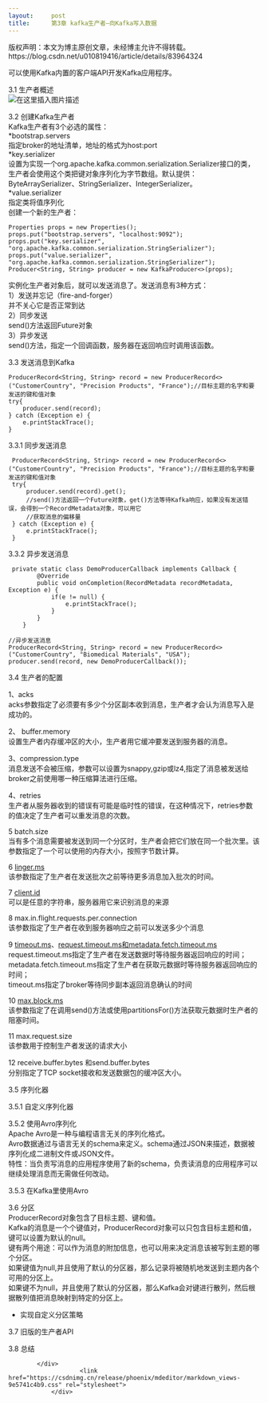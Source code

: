 ```yaml
---
layout:     post
title:      第3章 kafka生产者—向Kafka写入数据
---
```

<div id="article_content" class="article_content clearfix csdn-tracking-statistics" data-pid="blog" data-mod="popu_307" data-dsm="post">
								<div class="article-copyright">
					版权声明：本文为博主原创文章，未经博主允许不得转载。					https://blog.csdn.net/u010819416/article/details/83964324				</div>
								            <div id="content_views" class="markdown_views prism-atom-one-dark">
							<!-- flowchart 箭头图标 勿删 -->
							<svg xmlns="http://www.w3.org/2000/svg" style="display: none;"><path stroke-linecap="round" d="M5,0 0,2.5 5,5z" id="raphael-marker-block" style="-webkit-tap-highlight-color: rgba(0, 0, 0, 0);"></path></svg>
							<p>可以使用Kafka内置的客户端API开发Kafka应用程序。</p>
<p>3.1 生产者概述<br>
<img src="https://img-blog.csdnimg.cn/2018111320532981.png?x-oss-process=image/watermark,type_ZmFuZ3poZW5naGVpdGk,shadow_10,text_aHR0cHM6Ly9ibG9nLmNzZG4ubmV0L3UwMTA4MTk0MTY=,size_16,color_FFFFFF,t_70" alt="在这里插入图片描述"></p>
<p>3.2 创建Kafka生产者<br>
Kafka生产者有3个必选的属性：<br>
*bootstrap.servers<br>
指定broker的地址清单，地址的格式为host:port<br>
*key.serializer<br>
设置为实现一个org.apache.kafka.common.serialization.Serializer接口的类，生产者会使用这个类把键对象序列化为字节数组。默认提供：ByteArraySerializer、StringSerializer、IntegerSerializer。<br>
*value.serializer<br>
指定类将值序列化<br>
创建一个新的生产者：</p>
<pre><code>Properties props = new Properties();
props.put("bootstrap.servers", "localhost:9092");
props.put("key.serializer", "org.apache.kafka.common.serialization.StringSerializer");
props.put("value.serializer", "org.apache.kafka.common.serialization.StringSerializer");
Producer&lt;String, String&gt; producer = new KafkaProducer&lt;&gt;(props);
</code></pre>
<p>实例化生产者对象后，就可以发送消息了。发送消息有3种方式：<br>
1）发送并忘记（fire-and-forger）<br>
并不关心它是否正常到达<br>
2）同步发送<br>
send()方法返回Future对象<br>
3）异步发送<br>
send()方法，指定一个回调函数，服务器在返回响应时调用该函数。</p>
<p>3.3 发送消息到Kafka</p>
<pre><code>ProducerRecord&lt;String, String&gt; record = new ProducerRecord&lt;&gt;("CustomerCountry", "Precision Products", "France");//目标主题的名字和要发送的键和值对象
try{
    producer.send(record);
} catch (Exception e) {
    e.printStackTrace();
}
</code></pre>
<p>3.3.1 同步发送消息</p>
<pre><code> ProducerRecord&lt;String, String&gt; record = new ProducerRecord&lt;&gt;("CustomerCountry", "Precision Products", "France");//目标主题的名字和要发送的键和值对象
 try{
     producer.send(record).get();
     //send()方法返回一个Future对象，get()方法等待Kafka响应，如果没有发送错误，会得到一个RecordMetadata对象，可以用它
     //获取消息的偏移量
 } catch (Exception e) {
     e.printStackTrace();
 }
</code></pre>
<p>3.3.2 异步发送消息</p>
<pre><code> private static class DemoProducerCallback implements Callback {
        @Override
        public void onCompletion(RecordMetadata recordMetadata, Exception e) {
            if(e != null) {
                e.printStackTrace();
            }
        }
    }
</code></pre>
<pre><code>//异步发送消息
ProducerRecord&lt;String, String&gt; record = new ProducerRecord&lt;&gt;("CustomerCountry", "Biomedical Materials", "USA");
producer.send(record, new DemoProducerCallback());
</code></pre>
<p>3.4 生产者的配置</p>
<p>1、acks<br>
acks参数指定了必须要有多少个分区副本收到消息，生产者才会认为消息写入是成功的。</p>
<p>2、 buffer.memory<br>
设置生产者内存缓冲区的大小，生产者用它缓冲要发送到服务器的消息。</p>
<p>3、compression.type<br>
消息发送不会被压缩，参数可以设置为snappy,gzip或lz4,指定了消息被发送给broker之前使用哪一种压缩算法进行压缩。</p>
<p>4、retries<br>
生产者从服务器收到的错误有可能是临时性的错误，在这种情况下，retries参数的值决定了生产者可以重发消息的次数。</p>
<p>5 batch.size<br>
当有多个消息需要被发送到同一个分区时，生产者会把它们放在同一个批次里。该参数指定了一个可以使用的内存大小，按照字节数计算。</p>
<p>6 <a href="http://linger.ms" rel="nofollow">linger.ms</a><br>
该参数指定了生产者在发送批次之前等待更多消息加入批次的时间。</p>
<p>7 <a href="http://client.id" rel="nofollow">client.id</a><br>
可以是任意的字符串，服务器用它来识别消息的来源</p>
<p>8 max.in.flight.requests.per.connection<br>
该参数指定了生产者在收到服务器响应之前可以发送多少个消息</p>
<p>9 <a href="http://timeout.ms" rel="nofollow">timeout.ms</a>、<a href="http://request.timeout.xn--msmetadata-ih7q.fetch.timeout.ms" rel="nofollow">request.timeout.ms和metadata.fetch.timeout.ms</a><br>
request.timeout.ms指定了生产者在发送数据时等待服务器返回响应的时间；<br>
metadata.fetch.timeout.ms指定了生产者在获取元数据时等待服务器返回响应的时间；<br>
timeout.ms指定了broker等待同步副本返回消息确认的时间</p>
<p>10 <a href="http://max.block.ms" rel="nofollow">max.block.ms</a><br>
该参数指定了在调用send()方法或使用partitionsFor()方法获取元数据时生产者的阻塞时间。</p>
<p>11 max.request.size<br>
该参数用于控制生产者发送的请求大小</p>
<p>12 receive.buffer.bytes 和send.buffer.bytes<br>
分别指定了TCP socket接收和发送数据包的缓冲区大小。</p>
<p>3.5 序列化器</p>
<p>3.5.1 自定义序列化器</p>
<p>3.5.2 使用Avro序列化<br>
Apache Avro是一种与编程语言无关的序列化格式。<br>
Avro数据通过与语言无关的schema来定义。schema通过JSON来描述，数据被序列化成二进制文件或JSON文件。<br>
特性：当负责写消息的应用程序使用了新的schema，负责读消息的应用程序可以继续处理消息而无需做任何改动。</p>
<p>3.5.3 在Kafka里使用Avro</p>
<p>3.6 分区<br>
ProducerRecord对象包含了目标主题、键和值。<br>
Kafka的消息是一个个键值对，ProducerRecord对象可以只包含目标主题和值，键可以设置为默认的null。<br>
键有两个用途：可以作为消息的附加信息，也可以用来决定消息该被写到主题的哪个分区。<br>
如果键值为null,并且使用了默认的分区器，那么记录将被随机地发送到主题内各个可用的分区上。<br>
如果键不为null，并且使用了默认的分区器，那么Kafka会对键进行散列，然后根据散列值把消息映射到特定的分区上。</p>
<ul>
<li>实现自定义分区策略</li>
</ul>
<p>3.7 旧版的生产者API</p>
<p>3.8 总结</p>

            </div>
						<link href="https://csdnimg.cn/release/phoenix/mdeditor/markdown_views-9e5741c4b9.css" rel="stylesheet">
                </div>